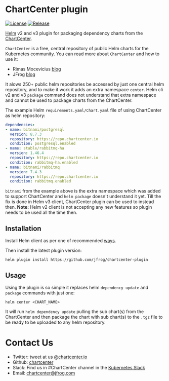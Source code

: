 # ChartCenter plugin

[![License](https://img.shields.io/badge/License-Apache%202.0-blue.svg)](https://opensource.org/licenses/Apache-2.0)
[![Release](https://img.shields.io/github/release/jfrog/chartcenter-plugin.svg?style=flat-square)](https://github.com/jfrog/chartcenter-plugin/releases/latest)

[Helm](https://helm.sh) v2 and v3 plugin for packaging dependency charts from the [ChartCenter](https://chartcenter.io).

`ChartCenter` is a free, central repository of public Helm charts for the Kubernetes community.
You can read more about `ChartCenter` and how to use it:
- Rimas Mocevicius [blog](https://rimusz.net/chartcenter)
- JFrog [blog](https://jfrog.com/resource-center/?src=chartcenter)

It alows 250+ public helm repositories be accessed by just one central helm repository, and to make it work it adds an extra namespace `center`. Helm cli v2 and v3 `package` command does not understand that extra namespace and cannot be used to package charts from the ChartCenter.

The example Helm `requirements.yaml/Chart.yaml` file of using ChartCenter as helm repository:

```yaml
dependencies:
- name: bitnami/postgresql
  version: 8.7.3
  repository: https://repo.chartcenter.io
  condition: postgresql.enabled
- name: stable/rabbitmq-ha
  version: 1.46.4
  repository: https://repo.chartcenter.io
  condition: rabbitmq-ha.enabled
- name: bitnami/rabbitmq
  version: 7.4.3
  repository: https://repo.chartcenter.io
  condition: rabbitmq.enabled
```

`bitnami` from the example above is the extra namespace which was added to support ChartCenter and `helm package` doesn't understand it yet.
Till the fix is done in Helm v3 client, ChartCenter plugin can be used to instead then.
**Note:** Helm v2 client is not accepting any new features so plugin needs to be used all the time then.
 

## Installation

Install Helm client as per one of recommended [ways](https://helm.sh/docs/intro/install/).

Then install the latest plugin version:

```console
helm plugin install https://github.com/jfrog/chartcenter-plugin
```

## Usage

Using the plugin is so simple it replaces helm `dependency update` and `package` commands with just one:

```console
helm center <CHART_NAME>
```

It will run `helm dependency update` pulling the sub chart(s) from the ChartCenter and then package the chart with sub chart(s) to the `.tgz` file to be ready to be uploaded to any helm repository.


# Contact Us

* Twitter: tweet at us [@chartcenter.io](https://twitter.com/chartcenterio)
* Github: [chartcenter](https://github.com/jfrog/chartcenter)
* Slack: Find us in #ChartCenter channel in the [Kubernetes Slack](kubernetes.slack.com)
* Email: chartcenter@jfrog.com
